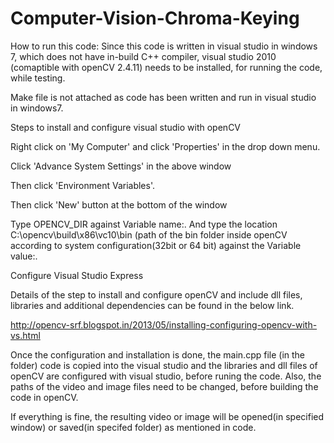 # Computer-Vision-Chroma-Keying

How to run this code:
Since this code is written in visual studio in windows 7, which does not have in-build C++ compiler, visual studio 2010  (comaptible with openCV 2.4.11) needs to be installed, for running the code, while testing.

Make file is not attached as code has been written and run in visual studio in windows7. 


         
Steps to install and configure visual studio with openCV 


Right click on 'My Computer' and click 'Properties' in the drop down menu. 

Click 'Advance System Settings' in the above window

Then click 'Environment Variables'.

Then click 'New' button at the bottom of the window

Type OPENCV_DIR against Variable name:. And type the location C:\opencv\build\x86\vc10\bin (path of the bin folder inside openCV according to system configuration(32bit or 64 bit) against the Variable value:. 


   
 Configure Visual Studio Express

Details of the step to install and configure openCV and include dll files, libraries and additional dependencies can be found in the below link.

http://opencv-srf.blogspot.in/2013/05/installing-configuring-opencv-with-vs.html

Once the configuration and installation is done, the main.cpp file (in the folder) code is copied into the visual studio and the libraries and dll files of openCV are configured with visual studio, before runing the code.
Also, the paths of the video and image files need to be changed, before building the code in openCV.

If everything is fine, the resulting video or image will be opened(in specified window) or saved(in specifed folder) as mentioned in code.
